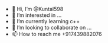 - 👋 Hi, I’m @Kuntal598
- 👀 I’m interested in ...
- 🌱 I’m currently learning c++
- 💞️ I’m looking to collaborate on ...
- 📫 How to reach me +917439882076

<!---
Kuntal598/Kuntal598 is a ✨ special ✨ repository because its `README.md` (this file) appears on your GitHub profile.
You can click the Preview link to take a look at your changes.
--->
